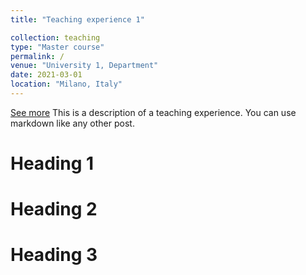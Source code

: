 ```yaml
---
title: "Teaching experience 1"

collection: teaching
type: "Master course"
permalink: /
venue: "University 1, Department"
date: 2021-03-01
location: "Milano, Italy"
---
```

[See more](https://www4.ceda.polimi.it/manifesti/manifesti/controller/ManifestoPublic.do?EVN_DETTAGLIO_RIGA_MANIFESTO=EVENTO&c_insegn=055014&aa=2020&k_cf=225&k_corso_la=479&ac_ins=0&k_indir=AM&lang=EN&tipoCorso=ALL_TIPO_CORSO&semestre=3&idItemOfferta=153031&idRiga=262970&codDescr=055014)
This is a description of a teaching experience. You can use markdown like any other post.

Heading 1
======

Heading 2
======

Heading 3
======
